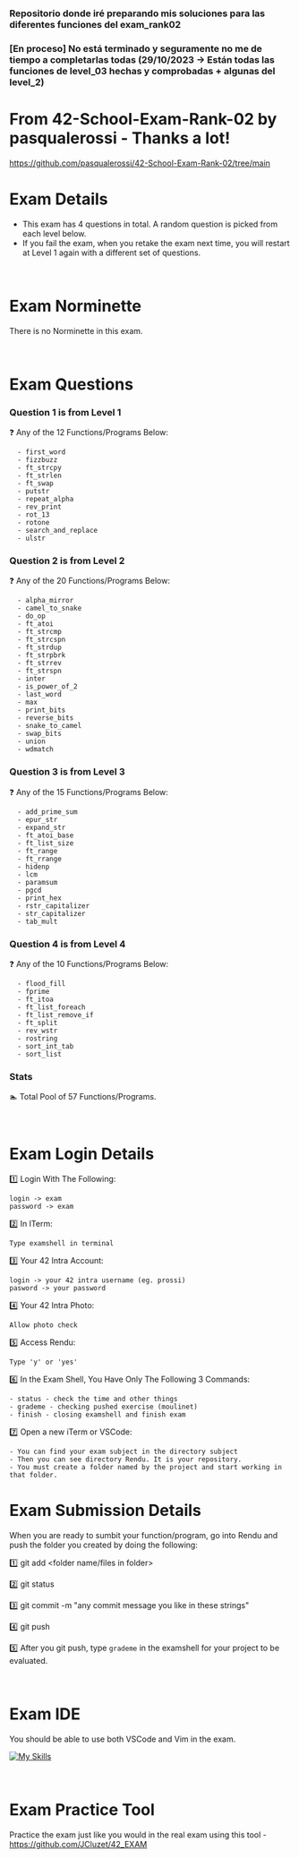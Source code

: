### Repositorio donde iré preparando mis soluciones para las diferentes funciones del exam_rank02

### [En proceso] No está terminado y seguramente no me de tiempo a completarlas todas (29/10/2023 -> Están todas las funciones de level_03 hechas y comprobadas + algunas del level_2)

# From 42-School-Exam-Rank-02 by pasqualerossi - Thanks a lot!

https://github.com/pasqualerossi/42-School-Exam-Rank-02/tree/main

# Exam Details

- This exam has 4 questions in total. A random question is picked from each level below. 
- If you fail the exam, when you retake the exam next time, you will restart at Level 1 again with a different set of questions.

<br>

# Exam Norminette

There is no Norminette in this exam. 

<br>

# Exam Questions

### Question 1 is from Level 1
:question: Any of the 12 Functions/Programs Below:
```
  - first_word
  - fizzbuzz
  - ft_strcpy
  - ft_strlen
  - ft_swap
  - putstr
  - repeat_alpha
  - rev_print
  - rot_13
  - rotone
  - search_and_replace
  - ulstr
```
### Question 2 is from Level 2
:question: Any of the 20 Functions/Programs Below:
```
  - alpha_mirror
  - camel_to_snake
  - do_op
  - ft_atoi
  - ft_strcmp
  - ft_strcspn
  - ft_strdup
  - ft_strpbrk
  - ft_strrev
  - ft_strspn
  - inter
  - is_power_of_2
  - last_word
  - max
  - print_bits
  - reverse_bits
  - snake_to_camel
  - swap_bits
  - union
  - wdmatch 
```
### Question 3 is from Level 3
:question: Any of the 15 Functions/Programs Below:
```
  - add_prime_sum
  - epur_str
  - expand_str
  - ft_atoi_base
  - ft_list_size
  - ft_range
  - ft_rrange
  - hidenp
  - lcm
  - paramsum
  - pgcd
  - print_hex
  - rstr_capitalizer
  - str_capitalizer
  - tab_mult 
```
### Question 4 is from Level 4
:question: Any of the 10 Functions/Programs Below:
```
  - flood_fill
  - fprime
  - ft_itoa
  - ft_list_foreach
  - ft_list_remove_if
  - ft_split
  - rev_wstr
  - rostring
  - sort_int_tab
  - sort_list
```

### Stats
:swimmer: Total Pool of 57 Functions/Programs.

<br>

# Exam Login Details
:one: Login With The Following:
```
login -> exam
password -> exam
```
:two: In ITerm:
```
Type examshell in terminal
```
:three: Your 42 Intra Account:
```
login -> your 42 intra username (eg. prossi)
pasword -> your password
```
:four: Your 42 Intra Photo:
```
Allow photo check
```
:five: Access Rendu:
```
Type 'y' or 'yes'
```
:six: In the Exam Shell, You Have Only The Following 3 Commands:
```
- status - check the time and other things
- grademe - checking pushed exercise (moulinet)
- finish - closing examshell and finish exam
```
:seven: Open a new iTerm or VSCode:
```
- You can find your exam subject in the directory subject
- Then you can see directory Rendu. It is your repository.
- You must create a folder named by the project and start working in that folder.
```
# Exam Submission Details

When you are ready to sumbit your function/program, go into Rendu and push the folder you created by doing the following:

:one: git add <folder name/files in folder>

:two: git status

:three: git commit -m "any commit message you like in these strings"

:four: git push

:five: After you git push, type `grademe` in the examshell for your project to be evaluated. 

<br>

# Exam IDE

You should be able to use both VSCode and Vim in the exam.

[![My Skills](https://skillicons.dev/icons?i=vscode,vim)](https://skillicons.dev)

<br>

# Exam Practice Tool

Practice the exam just like you would in the real exam using this tool - https://github.com/JCluzet/42_EXAM
